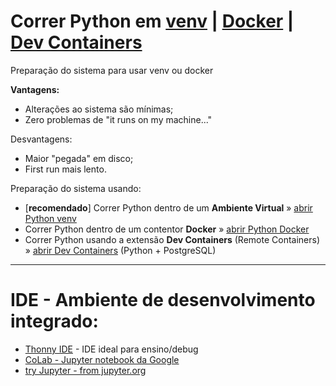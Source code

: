 # Correr Python em [venv](python_venv.md) | [Docker](python_docker.md) | [Dev Containers](python_dev_containers.md)
Preparação do sistema para usar venv ou docker

**Vantagens:**
* Alterações ao sistema são mínimas;
* Zero problemas de "it runs on my machine..."


Desvantagens:
* Maior "pegada" em disco;
* First run mais lento.

Preparação do sistema usando:

* [**recomendado**] Correr Python dentro de um **Ambiente Virtual** » [abrir Python venv](python_venv.md)
* Correr Python dentro de um contentor **Docker** » [abrir Python Docker](python_docker.md)
* Correr Python usando a extensão **Dev Containers** (Remote Containers) » [abrir Dev Containers](python_dev_containers.md) (Python + PostgreSQL)


***

# IDE - Ambiente de desenvolvimento integrado:
* [Thonny IDE](https://thonny.org/) - IDE ideal para ensino/debug
* [CoLab - Jupyter notebook da Google](https://colab.research.google.com/)
* [try Jupyter - from jupyter.org](https://jupyter.org/try-jupyter/lab/)
